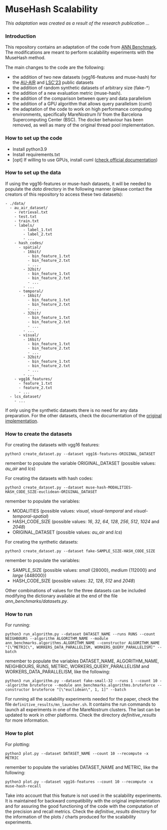 # MuseHash Scalability
_This adaptation was created as a result of the research publication ..._

### Introduction
This repository contains an adaptation of the code from [ANN Benchmark](http://github.com/erikbern/ann-benchmarks/). The modifications are meant to perform scalability experiments with the MuseHash method.

The main changes to the code are the following:
- the addition of two new datasets (vgg16-features and muse-hash) for the [AU-AIR](https://bozcani.github.io/auairdataset) and [LSC'23](http://lifelogsearch.org/lsc/) public datasets
- the addition of random synthetic datasets of arbitrary size (fake-*)
- the addition of a new evaluation metric (muse-hash).
- the addition of the comparison between query and data parallelism
- the addition of a GPU algorithm that allows query parallelism (cuml)
- the adaptation of the code to work on high performance computing environments, specifically MareNostrum IV from the Barcelona Supercomputing Center (BSC). The docker behaviour has been removed, as well as many of the original thread pool implementation. 

### How to set up the code
- Install python3.9
- Install requirements.txt
- [opt] If willing to use GPUs, install cuml ([check official documentation](https://docs.rapids.ai/install#selector))

### How to set up the data
If using the vgg16-features or muse-hash datasets, it will be needed to populate the *data* directory in the following manner (please contact the creators of this repository to access these two datasets):
```
- ./data/
  - au_air_dataset/
    - retrieval.txt
    - test.txt
    - train.txt
    - labels/
        - label_1.txt
        - label_2.txt
        - ...
    - hash_codes/
      - spatial/
        - 16bit/
          - bin_feature_1.txt
          - bin_feature_2.txt
          - ...
        - 32bit/
          - bin_feature_1.txt
          - bin_feature_2.txt
          - ...
        - ...
      - temporal/
        - 16bit/
          - bin_feature_1.txt
          - bin_feature_2.txt
          - ...
        - 32bit/
          - bin_feature_1.txt
          - bin_feature_2.txt
          - ...
        - ...
      - visual/
        - 16bit/
          - bin_feature_1.txt
          - bin_feature_2.txt
          - ...
        - 32bit/
          - bin_feature_1.txt
          - bin_feature_2.txt
          - ...
        - ...
    - vgg16_features/
      - feature_1.txt
      - feature_2.txt
      - ...
  - lcs_dataset/
    - ...
```

If only using the synthetic datasets there is no need for any data preparation. For the other datasets, check the documentation of the [original implementation]((http://github.com/erikbern/ann-benchmarks/)).

### How to create the datasets
For creating the datasets with vgg16 features:
```
python3 create_dataset.py --dataset vgg16-features-ORIGINAL_DATASET
```
remember to populate the variable ORIGINAL_DATASET (possible values: *au_air* and *lcs*)

For creating the datasets with hash codes:
```
python3 create_dataset.py --dataset muse-hash-MODALITIES-HASH_CODE_SIZE-euclidean-ORIGINAL_DATASET
```
remember to populate the variables:
- MODALITIES (possible values: *visual*, *visual-temporal* and *visual-temporal-spatial*)
- HASH_CODE_SIZE (possible values: *16*, *32*, *64*, *128*, *256*, *512*, *1024* and *2048*)
- ORIGINAL_DATASET (possible values: *au_air* and *lcs*)

For creating the synthetic datasets:
```
python3 create_dataset.py --dataset fake-SAMPLE_SIZE-HASH_CODE_SIZE
```
remember to populate the variables:
- SAMPLE_SIZE (possible values: *small* {28000}, *medium* {112000} and *large* {448000})
- HASH_CODE_SIZE (possible values: *32*, *128*, *512* and *2048*)

Other combinations of values for the three datasets can be included modifying the dictionary available at the end of the file *ann_benchmarks/datasets.py*.

### How to run
For running:
```
python3 run_algorithm.py --dataset DATASET_NAME --runs RUNS --count NEIGHBOURS --algorithm ALGORITHM_NAME --module ann_benchmarks.algorithms.ALGORITHM_NAME --constructor ALGORITHM_NAME "[\"METRIC\", WORKERS_DATA_PARALLELISM, WORKERS_QUERY_PARALLELISM]" --batch
```
remember to populate the variables DATASET_NAME, ALGORITHM_NAME, NEIGHBOURS, RUNS, METRIC, WORKERS_QUERY_PARALLELISM and WORKERS_DATA_PARALLELISM, like the following:
```
python3 run_algorithm.py --dataset fake-small-32 --runs 1 --count 10 --algorithm bruteforce --module ann_benchmarks.algorithms.bruteforce --constructor bruteforce "[\"euclidean\", 1, 1]" --batch
```

For running all the scalability experiments needed for the paper, check the file `definitive_results/mn_launcher.sh`. It contains the run commands to launch all experiments in one of the MareNostrum clusters. The last can be updated to work in other platforms. Check the directory *definitive_results* for more information.

### How to plot
For plotting:
```
python3 plot.py --dataset DATASET_NAME --count 10 --recompute -x METRIC
```
remember to populate the variables DATASET_NAME and METRIC, like the following:
```
python3 plot.py --dataset vgg16-features --count 10 --recompute -x muse-hash-recall
```

Take into account that this feature is not used in the scalability experiments. It is maintained for backward compatibility with the original implementation and for assuring the good functioning of the code with the computation of the precision and recall metrics. Check the *definitive_results* directory for the information of the plots / charts produced for the scalability experiments.